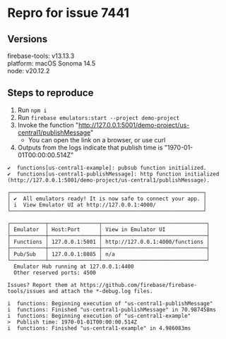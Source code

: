 # Repro for issue 7441

## Versions

firebase-tools: v13.13.3<br>
platform: macOS Sonoma 14.5<br>
node: v20.12.2

## Steps to reproduce

1. Run `npm i`
2. Run `firebase emulators:start --project demo-project`
3. Invoke the function "http://127.0.0.1:5001/demo-project/us-central1/publishMessage"
   - You can open the link on a browser, or use curl
4. Outputs from the logs indicate that publish time is "1970-01-01T00:00:00.514Z"

```
✔  functions[us-central1-example]: pubsub function initialized.
✔  functions[us-central1-publishMessage]: http function initialized (http://127.0.0.1:5001/demo-project/us-central1/publishMessage).

┌─────────────────────────────────────────────────────────────┐
│ ✔  All emulators ready! It is now safe to connect your app. │
│ i  View Emulator UI at http://127.0.0.1:4000/               │
└─────────────────────────────────────────────────────────────┘

┌───────────┬────────────────┬─────────────────────────────────┐
│ Emulator  │ Host:Port      │ View in Emulator UI             │
├───────────┼────────────────┼─────────────────────────────────┤
│ Functions │ 127.0.0.1:5001 │ http://127.0.0.1:4000/functions │
├───────────┼────────────────┼─────────────────────────────────┤
│ Pub/Sub   │ 127.0.0.1:8085 │ n/a                             │
└───────────┴────────────────┴─────────────────────────────────┘
  Emulator Hub running at 127.0.0.1:4400
  Other reserved ports: 4500

Issues? Report them at https://github.com/firebase/firebase-tools/issues and attach the *-debug.log files.

i  functions: Beginning execution of "us-central1-publishMessage"
i  functions: Finished "us-central1-publishMessage" in 70.987458ms
i  functions: Beginning execution of "us-central1-example"
>  Publish time: 1970-01-01T00:00:00.514Z
i  functions: Finished "us-central1-example" in 4.986083ms
```
